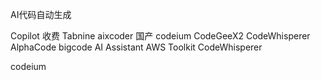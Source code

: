 AI代码自动生成

Copilot  收费
Tabnine
aixcoder  国产
codeium 
CodeGeeX2
CodeWhisperer
AlphaCode
bigcode
AI Assistant
AWS Toolkit
CodeWhisperer

codeium
 
